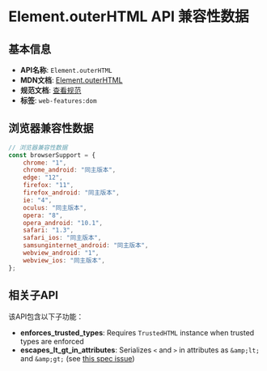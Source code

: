 # Element.outerHTML API 兼容性数据

## 基本信息

- **API名称**: `Element.outerHTML`
- **MDN文档**: [Element.outerHTML](https://developer.mozilla.org/docs/Web/API/Element/outerHTML)
- **规范文档**: [查看规范](https://html.spec.whatwg.org/multipage/dynamic-markup-insertion.html#dom-element-outerhtml)
- **标签**: `web-features:dom`

## 浏览器兼容性数据

```javascript
// 浏览器兼容性数据
const browserSupport = {
    chrome: "1",
    chrome_android: "同主版本",
    edge: "12",
    firefox: "11",
    firefox_android: "同主版本",
    ie: "4",
    oculus: "同主版本",
    opera: "8",
    opera_android: "10.1",
    safari: "1.3",
    safari_ios: "同主版本",
    samsunginternet_android: "同主版本",
    webview_android: "1",
    webview_ios: "同主版本",
};

```

## 相关子API

该API包含以下子功能：

- **enforces_trusted_types**: Requires `TrustedHTML` instance when trusted types are enforced
- **escapes_lt_gt_in_attributes**: Serializes `<` and `>` in attributes as `&amp;lt;` and `&amp;gt;` (see [this spec issue](https://github.com/whatwg/html/issues/6235))

